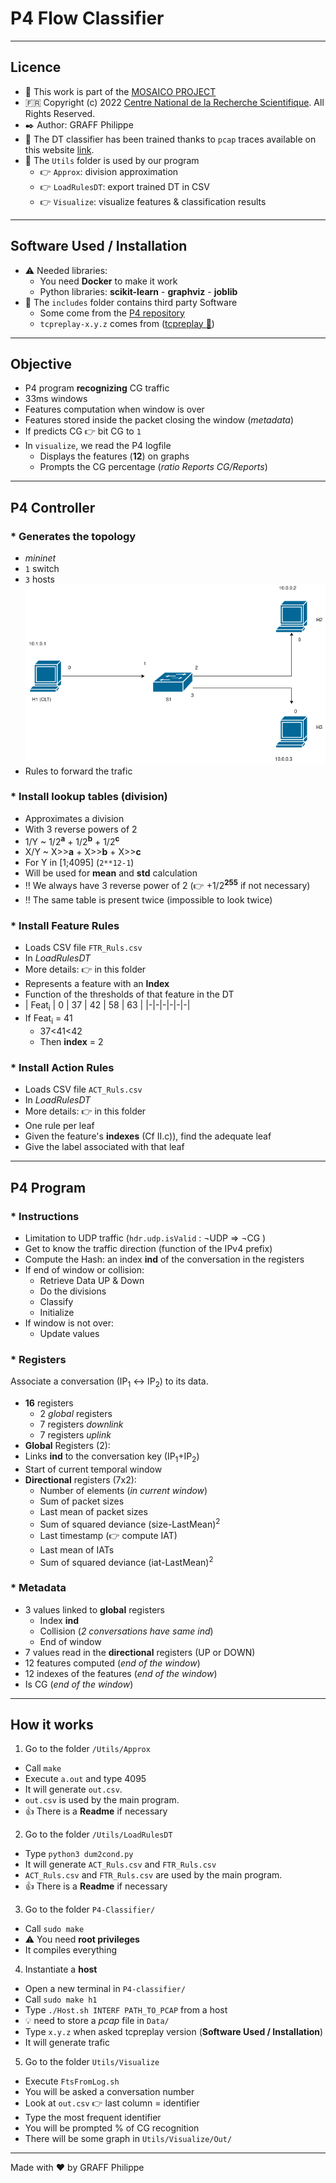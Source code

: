 # P4 Flow Classifier


----


## Licence
- :office: This work is part of the [MOSAICO PROJECT](https://www.mosaico-project.org/)
- :fr: Copyright (c) 2022 [Centre National de la Recherche Scientifique](https://cnrs.fr). All Rights Reserved.
- :black_nib: Author: GRAFF Philippe
- :link: The DT classifier has been trained thanks to `pcap` traces available on this website [link](https://cloud-gaming-traces.lhs.loria.fr/).
- :open_file_folder: The `Utils` folder is used by our program
  - :point_right: `Approx`: division approximation
  - :point_right: `LoadRulesDT`: export trained DT in CSV
  - :point_right: `Visualize`: visualize features & classification results



----


## Software Used / Installation
- :warning: Needed libraries:
  - You need **Docker** to make it work
  - Python libraries: **scikit-learn** - **graphviz** - **joblib**
- :open_file_folder: The `includes` folder contains third party Software
  - Some come from the [P4 repository](https://github.com/p4lang/)
  - `tcpreplay-x.y.z` comes from ([tcpreplay :link:](https://github.com/appneta/tcpreplay/releases))


----

## Objective
- P4 program **recognizing** CG traffic
- 33ms windows
- Features computation when window is over
- Features stored inside the packet closing the window (<em>metadata</em>)
- If predicts CG :point_right: bit CG to `1`
- In `visualize`, we read the P4 logfile
  - Displays the features (**12**) on graphs
  - Prompts the CG percentage (*ratio Reports CG/Reports*)


----


## P4 Controller

### * Generates the topology
- <em> mininet </em>
- `1` switch
- `3` hosts
![Topology](./Topology/Topo.drawio.png)
- Rules to forward the trafic

### * Install lookup tables (division)
- Approximates a division
- With 3 reverse powers of 2
- 1/Y ~ 1/2<sup>**a**</sup> + 1/2<sup>**b**</sup> + 1/2<sup>**c**</sup>
- X/Y ~ X>>**a** + X>>**b** + X>>**c**
- For Y in [1;4095] (`2**12-1`)
- Will be used for **mean** and **std** calculation
- :bangbang: We always have 3 reverse power of 2 (:point_right: +1/2<sup>**255**</sup> if not necessary)
- :bangbang: The same table is present twice (impossible to look twice)

### * Install Feature Rules
- Loads CSV file `FTR_Ruls.csv`
- In <em> LoadRulesDT </em>
- More details: :point_right: in this folder
- Represents a feature with an **Index**
- Function of the thresholds of that feature in the DT
- | Feat<sub>i</sub> | 0 | 37 | 42 | 58 | 63 |
|-|-|-|-|-|-|
- If Feat<sub>i</sub> = 41
  - 37<41<42
  - Then **index** = 2

### * Install Action Rules
- Loads CSV file `ACT_Ruls.csv`
- In <em> LoadRulesDT </em>
- More details: :point_right: in this folder
- One rule per leaf
- Given the feature's **indexes** (Cf II.c)), find the adequate leaf
- Give the label associated with that leaf


----


## P4 Program

### * Instructions
- Limitation to UDP traffic (`hdr.udp.isValid` : ¬UDP => ¬CG )
- Get to know the traffic direction (function of the IPv4 prefix)
- Compute the Hash: an index **ind** of the conversation in the registers
- If end of window or collision:
  - Retrieve Data UP & Down
  - Do the divisions
  - Classify
  - Initialize
- If window is not over:
  - Update values

### * Registers
Associate a conversation (IP<sub>1</sub> <-> IP<sub>2</sub>) to its data.
- **16** registers
  - 2 *global* registers
  - 7 registers *downlink*
  - 7 registers *uplink*
-   **Global** Registers (2):
  - Links **ind** to the conversation key (IP<sub>1</sub>+IP<sub>2</sub>)
  - Start of current temporal window
- **Directional** registers (7x2):
  - Number of elements (*in current window*)
  - Sum of packet sizes
  - Last mean of packet sizes
  - Sum of squared deviance (size-LastMean)<sup>2</sup>
  - Last timestamp (:point_right: compute IAT)
  - Last mean of IATs
  - Sum of squared deviance (iat-LastMean)<sup>2</sup>

### * Metadata
- 3 values linked to **global** registers
  - Index **ind**
  - Collision (*2 conversations have same ind*)
  - End of window
- 7 values read in the **directional** registers (UP or DOWN)
- 12 features computed (*end of the window*)
- 12 indexes of the features (*end of the window*)
- Is CG (*end of the window*)


----


## How it works
1. Go to the folder `/Utils/Approx`
  - Call `make`
  - Execute `a.out` and type 4095
  - It will generate `out.csv`.
  - `out.csv` is used by the main program.
  - :thumbsup: There is a **Readme** if necessary
2. Go to the folder `/Utils/LoadRulesDT`
  - Type `python3 dum2cond.py`
  - It will generate `ACT_Ruls.csv` and `FTR_Ruls.csv`
  - `ACT_Ruls.csv` and `FTR_Ruls.csv` are used by the main program.
  - :thumbsup: There is a **Readme** if necessary
3. Go to the folder `P4-Classifier/`
  - Call `sudo make`
  - :warning: You need **root privileges**
  - It compiles everything
4. Instantiate a **host**
  - Open a new terminal in `P4-classifier/`
  - Call `sudo make h1`
  - Type `./Host.sh INTERF PATH_TO_PCAP` from a host
  - :bulb: need to store a *pcap* file in `Data/`
  - Type `x.y.z` when asked tcpreplay version (**Software Used / Installation**)
  - It will generate trafic
5. Go to the folder `Utils/Visualize`
  - Execute `FtsFromLog.sh`
  - You will be asked a conversation number
  - Look at `out.csv` :point_right: last column = identifier
  - Type the most frequent identifier
  - You will be prompted % of CG recognition
  - There will be some graph in `Utils/Visualize/Out/`


----


Made with :heart: by GRAFF Philippe
